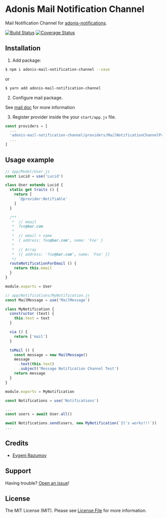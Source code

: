 # Adonis Mail Notification Channel

Mail Notification Channel for [adonis-notifications](https://github.com/enniel/adonis-notifications).

[![Build Status](https://travis-ci.org/enniel/adonis-mail-notification-channel.svg?branch=master)](https://travis-ci.org/enniel/adonis-mail-notification-channel)
[![Coverage Status](https://coveralls.io/repos/github/enniel/adonis-mail-notification-channel/badge.svg?branch=master)](https://coveralls.io/github/enniel/adonis-mail-notification-channel?branch=master)

## Installation

1. Add package:

```bash
$ npm i adonis-mail-notification-channel --save
```
or

```bash
$ yarn add adonis-mail-notification-channel
```

2. Configure mail package.

See [mail doc](https://adonisjs.com/docs/4.1/mail) for more information

3. Register provider inside the your `start/app.js` file.

```js
const providers = [
  ...
  'adonis-mail-notification-channel/providers/MailNotificationChannelProvider',
  ...
]
```

## Usage example

```js
// app/Model/User.js
const Lucid = use('Lucid')

class User extends Lucid {
  static get traits () {
    return [
      '@provider:Notifiable'
    ]
  }

  /**
   *  // email
   *  foo@bar.com
   *
   *  // email + name
   *  { address: foo@bar.com', name: 'Foo' }
   *
   *  // Array
   *  [{ address: 'foo@bar.com', name: 'Foo' }]
   */
  routeNotificationForEmail () {
    return this.email
  }
}

module.exports = User
```

```js
// app/Notifications/MyNotification.js
const MailMessage = use('MailMessage')

class MyNotification {
  constructor (text) {
    this.text = text
  }

  via () {
    return ['mail']
  }

  toMail () {
    const message = new MailMessage()
    message
      .text(this.text)
      .subject('Message Notification Channel Test')
    return message
  }
}

module.exports = MyNotification
```

```js
const Notifications = use('Notifications')

...
const users = await User.all()

await Notifications.send(users, new MyNotification(`It's works!!!`))
...

```

## Credits

- [Evgeni Razumov](https://github.com/enniel)

## Support

Having trouble? [Open an issue](https://github.com/enniel/adonis-mail-notification-channel/issues/new)!

## License

The MIT License (MIT). Please see [License File](LICENSE.md) for more information.
